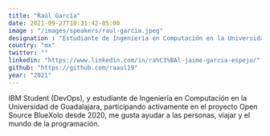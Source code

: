 ```yaml
---
title: "Raúl García"
date: 2021-09-27T10:31:42-05:00
image : "/images/speakers/raul-garcia.jpeg"
designation : "Estudiante de Ingeniería en Computación en la Universidad de Guadalajara"
country: "mx"
twitter: ""
linkedin: "https://www.linkedin.com/in/ra%C3%BAl-jaime-garcia-espejo/"
github: "https://github.com/raaul19"
year: "2021"
---
```



IBM Student (DevOps), y estudiante de Ingeniería en Computación en la Universidad de Guadalajara, participando activamente en el proyecto Open Source BlueXolo desde 2020, me gusta ayudar a las personas, viajar y el mundo de la programación.

